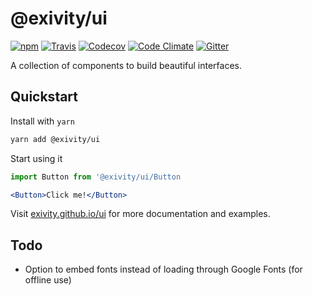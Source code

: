 @exivity/ui
===========

[![npm](https://img.shields.io/npm/v/@exivity/ui.svg)](https://www.npmjs.com/package/@exivity/ui)
[![Travis](https://img.shields.io/travis/exivity/ui.svg)](https://travis-ci.org/exivity/ui)
[![Codecov](https://img.shields.io/codecov/c/github/exivity/ui.svg)](https://codecov.io/gh/exivity/ui)
[![Code Climate](https://img.shields.io/codeclimate/maintainability/exivity/ui.svg)](https://codeclimate.com/github/exivity/ui)
[![Gitter](https://badges.gitter.im/exivity.svg)](https://gitter.im/exivity)

A collection of components to build beautiful interfaces.

## Quickstart

Install with `yarn`

```bash
yarn add @exivity/ui
```

Start using it

```jsx
import Button from '@exivity/ui/Button

<Button>Click me!</Button>
```

Visit [exivity.github.io/ui](https://exivity.github.io/ui/) for more documentation and examples.

## Todo

- Option to embed fonts instead of loading through Google Fonts (for offline use)

